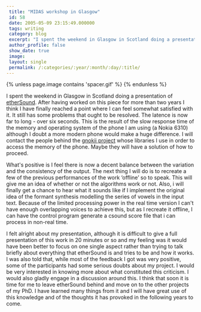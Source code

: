 ```yaml
---
 title: "MIDAS workshop in Glasgow"
 id: 58
 date: 2005-05-09 23:15:49.000000
 tags: writing
 category: blog
 excerpt: "I spent the weekend in Glasgow in Scotland doing a presentation of etherSound. After having worked on this piece for more than two years I think I have finally reached a point where I can feel somewha..."
 author_profile: false
 show_date: true
 image: 
 layout: single
 permalink: /:categories/:year/:month/:day/:title/
---
```

{% unless page.image contains 'spacer.gif' %}
{% endunless %}

I spent the weekend in Glasgow in Scotland doing a presentation of <a href="http://www.henrikfrisk.com/index.jsp?metaId=res&id=proj&field=is_res&query=1">etherSound</a>. After having worked on this piece for more than two years I think I have finally reached a point where I can feel somewhat satisfied with it. It still has some problems that ought to be resolved. The latence is now far to long - over six seconds. This is the result of the slow response time of the memory and operating system of the phone I am using (a Nokia 6310) although I doubt a more modern phone would make a huge difference. I will contact the people behind the <a href="http://www.gnokii.org">gnokii project</a> whose libraries I use in order to access the memory of the phone. Maybe they will have a solution of how to proceed.



What's positive is I feel there is now a decent balance between the variation and the consistency of the output. The next thing I will do is to recreate a few of the previous performances of the work &lsquo;offline&rsquo; so to speak. This will give me an idea of whether or not the algorithms work or not. Also, i will finally get a chance to hear what it sounds like if I implement the original idea of the formant synthesis modelling the series of vowels in the input text. Because of the limited processing power in the real time version I can't have enough overlapping voices to achieve this, but as I recreate it offline, I can have the control program generate a csound score file that i can process in non-real time.



I felt alright about my presentation, although it is difficult to give a full presentation of this work in 20 minutes or so and my feeling was it would have been better to focus on one single aspect rather than trying to talk briefly about everything that etherSound is and tries to be and how it works. I was also told that, while most of the feedback I got was very positive, some of the participants had some serious doubts about my project. I would be very interested in knowing more about what constituted this criticism. I would also gladly engage in a discussion around this. I think that soon it is time for me to leave etherSound behind and move on to the other projects of my PhD. I have learned many things from it and I will have great use of this knowledge and of the thoughts it has provoked in the following years to come. 
